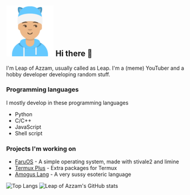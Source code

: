 ## <img width="128px" src="leap.png" alt="Leap" /> Hi there 👋
I'm Leap of Azzam, usually called as Leap. I'm a (meme) YouTuber and a hobby developer developing random stuff.

### Programming languages
I mostly develop in these programming languages
- Python
- C/C++
- JavaScript
- Shell script

### Projects I'm working on
- [FaruOS](https://github.com/leapofazzam123/faruos) - A simple operating system, made with stivale2 and limine
- [Termux Plus](https://github.com/leapofazzam123/termux-plus) - Extra packages for Termux
- [Amogus Lang](https://github.com/leapofazzam123/amogus-lang) - A very sussy esoteric language

![Top Langs](https://github-readme-stats.vercel.app/api/top-langs/?username=leapofazzam123&layout=compact)
![Leap of Azzam's GitHub stats](https://github-readme-stats.vercel.app/api?username=leapofazzam123&show_icons=true)

<!--
**LeapofAzzam-backup/LeapofAzzam-backup** is a ✨ _special_ ✨ repository because its `README.md` (this file) appears on your GitHub profile.

Here are some ideas to get you started:

- 🔭 I’m currently working on ...
- 🌱 I’m currently learning ...
- 👯 I’m looking to collaborate on ...
- 🤔 I’m looking for help with ...
- 💬 Ask me about ...
- 📫 How to reach me: ...
- 😄 Pronouns: ...
- ⚡ Fun fact: ...
-->
